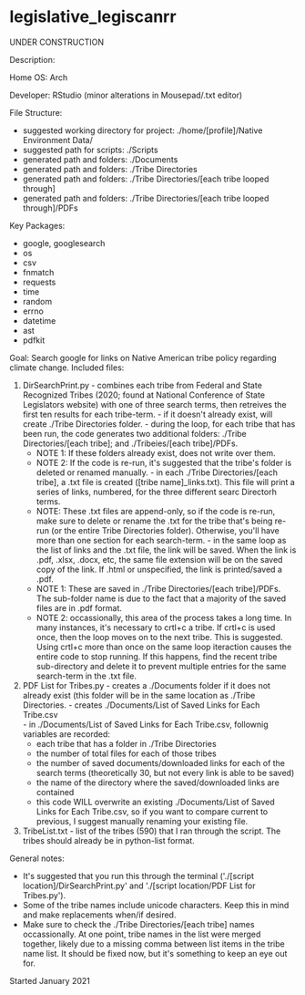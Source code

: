# legislative_legiscanrr

UNDER CONSTRUCTION

Description: 

Home OS: Arch 

Developer: RStudio (minor alterations in Mousepad/.txt editor) 

File Structure: 
  - suggested working directory for project: ./home/[profile]/Native Environment Data/
  - suggested path for scripts: ./Scripts
  - generated path and folders: ./Documents
  - generated path and folders: ./Tribe Directories
  - generated path and folders: ./Tribe Directories/[each tribe looped through] 
  - generated path and folders: ./Tribe Directories/[each tribe looped through]/PDFs 
  
Key Packages:  
  - google, googlesearch 
  - os 
  - csv
  - fnmatch 
  - requests 
  - time 
  - random
  - errno 
  - datetime 
  - ast 
  - pdfkit 
  
Goal: Search google for links on Native American tribe policy regarding climate change. 
Included files: 
  1) DirSearchPrint.py
    - combines each tribe from Federal and State Recognized Tribes (2020; found at National Conference of State Legislators website) with one of three search terms, then retreives the first ten results for each tribe-term. 
    - if it doesn't already exist, will create  ./Tribe Directories folder. 
    - during the loop, for each tribe that has been run, the code generates two additional folders: ./Tribe Directories/[each tribe]; and ./Tribeies/[each tribe]/PDFs. 
        * NOTE 1: If these folders already exist, does not write over them. 
        * NOTE 2: If the code is re-run, it's suggested that the tribe's folder is deleted or renamed manually.
    - in each ./Tribe Directories/[each tribe], a .txt file is created ([tribe name]_links.txt). This file will print a series of links, numbered, for the three different searc Directorh terms. 
        * NOTE: These .txt files are append-only, so if the code is re-run, make sure to delete or rename the .txt for the tribe that's being re-run (or the entire Tribe Directories folder). Otherwise, you'll have more than one section for each search-term.
    - in the same loop as the list of links and the .txt file, the link will be saved. When the link is .pdf, .xlsx, .docx, etc, the same file extension will be on the saved copy of the link. If .html or unspecified, the link is printed/saved a .pdf. 
        * NOTE 1: These are saved in ./Tribe Directories/[each tribe]/PDFs. The sub-folder name is due to the fact that a majority of the saved files are in .pdf format. 
        * NOTE 2: occassionally, this area of the process takes a long time. In many instances, it's necessary to crtl+c a tribe. If crtl+c is used once, then the loop moves on to the next tribe. This is suggested. Using crtl+c more than once on the same loop iteraction causes the entire code to stop running. If this happens, find the recent tribe sub-directory and delete it to prevent multiple entries for the same search-term in the .txt file. 
  2) PDF List for Tribes.py
    - creates a ./Documents folder if it does not already exist (this folder will be in the same location as ./Tribe Directories. 
    - creates ./Documents/List of Saved Links for Each Tribe.csv  
    - in ./Documents/List of Saved Links for Each Tribe.csv, follownig variables are recorded: 
      * each tribe that has a folder in ./Tribe Directories
      * the number of total files for each of those tribes 
      * the number of saved documents/downloaded links for each of the search terms (theoretically 30, but not every link is able to be saved) 
      * the name of the directory where the saved/downloaded links are contained
     - this code WILL overwrite an existing ./Documents/List of Saved Links for Each Tribe.csv, so if you want to compare current to previous, I suggest manually renaming your existing file. 
  3) TribeList.txt
    - list of the tribes (590) that I ran through the script. The tribes should already be in python-list format.  
        
General notes: 
  - It's suggested that you run this through the terminal ('./[script location]/DirSearchPrint.py' and './[script location/PDF List for Tribes.py'). 
  - Some of the tribe names include unicode characters. Keep this in mind and make replacements when/if desired. 
  - Make sure to check the ./Tribe Directories/[each tribe] names occassionally. At one point, tribe names in the list were merged together, likely due to a missing comma between list items in the tribe name list. It should be fixed now, but it's something to keep an eye out for. 
<!--  - Rather than deleting tribe sub-folders when I rerun a tribe, I rename folders--example, ./Tribe Directories  ./Tribe Direcotires_Feb when I rerun all the tribes in March, etc. I tend to zip the old folders to save space. --> 
 
 
 Started January 2021
